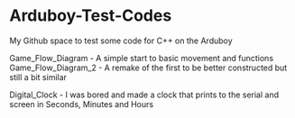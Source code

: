 # Arduboy-Test-Codes
My Github space to test some code for C++ on the Arduboy

Game_Flow_Diagram - A simple start to basic movement and functions
Game_Flow_Diagram_2 - A remake of the first to be better constructed but still a bit similar

Digital_Clock - I was bored and made a clock that prints to the serial and screen in Seconds, Minutes and Hours
